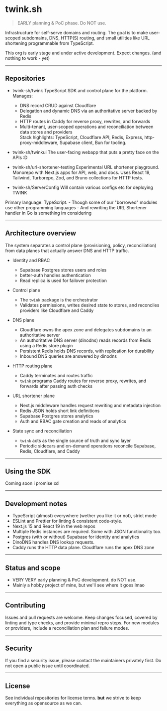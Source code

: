 # twink.sh

> EARLY planning & PoC phase. Do NOT use.

Infrastructure for self-serve domains and routing. The goal is to make user-scoped subdomains, DNS, HTTP(S) routing, and small utilities like URL shortening programmable from TypeScript.

This org is early stage and under active development. Expect changes. (and nothing to work - yet)

---

## Repositories

- twink-sh/twink
  TypeScript SDK and control plane for the platform. Manages:
  - DNS record CRUD against Cloudflare
  - Delegation and dynamic DNS via an authoritative server backed by Redis
  - HTTP routes in Caddy for reverse proxy, rewrites, and forwards
  - Multi-tenant, user-scoped operations and reconciliation between data stores and providers  
  Stack highlights: TypeScript, Cloudflare API, Redis, Express, http-proxy-middleware, Supabase client, Bun for tooling.

- twink-sh/twinkui
  The user-facing webapp that puts a pretty face on the APIs :D

- twink-sh/url-shortener-testing
  Experimental URL shortener playground. Monorepo with Next.js apps for API, web, and docs. Uses React 19, Tailwind, Turborepo, Zod, and Bruno collections for HTTP tests.

- twink-sh/ServerConfig
  Will contain various configs etc for deploying TWINK

Primary language: TypeScript. - Though some of our "borrowed" modules use other programming languages - And rewriting the URL Shortener handler in Go is something im considering

---

## Architecture overview

The system separates a control plane (provisioning, policy, reconciliation) from data planes that actually answer DNS and HTTP traffic.

- Identity and RBAC  
  - Supabase Postgres stores users and roles  
  - better-auth handles authentication  
  - Read replica is used for failover protection

- Control plane  
  - The `twink` package is the orchestrator  
  - Validates permissions, writes desired state to stores, and reconciles providers like Cloudflare and Caddy

- DNS plane  
  - Cloudflare owns the apex zone and delegates subdomains to an authoritative server  
  - An authoritative DNS server (dinodns) reads records from Redis using a Redis store plugin  
  - Persistent Redis holds DNS records, with replication for durability  
  - Inbound DNS queries are answered by dinodns

- HTTP routing plane  
  - Caddy terminates and routes traffic  
  - `twink` programs Caddy routes for reverse proxy, rewrites, and forwards after passing auth checks

- URL shortener plane  
  - Next.js middleware handles request rewriting and metadata injection  
  - Redis JSON holds short link definitions  
  - Supabase Postgres stores analytics  
  - Auth and RBAC gate creation and reads of analytics

- State sync and reconciliation  
  - `twink` acts as the single source of truth and sync layer  
  - Periodic sidecars and on-demand operations reconcile Supabase, Redis, Cloudflare, and Caddy

---

## Using the SDK

Coming soon i promise xd

---

## Development notes

- TypeScript (almost) everywhere (wether you like it or not), strict mode
- ESLint and Prettier for linting & consistent code-style.
- Next.js 15 and React 19 in the web repos
- Multiple Redis instances are required. Some with JSON functionality too.
- Postgres (with or without) Supabase for identity and analytics
- DinoDNS handles DNS lookup requests.
- Caddy runs the HTTP data plane. Cloudflare runs the apex DNS zone

---

## Status and scope

- VERY VERY early planning & PoC development. do NOT use.
- Mainly a hobby project of mine, but we'll see where it goes lmao

---

## Contributing

Issues and pull requests are welcome. Keep changes focused, covered by linting and type checks, and provide minimal repro steps. For new modules or providers, include a reconciliation plan and failure modes.

---

## Security

If you find a security issue, please contact the maintainers privately first. Do not open a public issue until coordinated.

---

## License

See individual repositories for license terms. **but** we strive to keep everything as opensource as we can.
